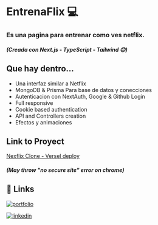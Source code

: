 # EntrenaFlix 💻
### Es una pagina para entrenar como ves netflix.

##### (Creada con Next.js - TypeScript - Tailwind 😊)

## Que hay dentro...

- Una interfaz similar a Netflix 
- MongoDB & Prisma Para base de datos y conecciones
- Autenticacion con NextAuth, Google & Github Login
- Full responsive
- Cookie based authentication
- API and Controllers creation
- Efectos y animaciones


## Link to Proyect
[Nexflix Clone - Versel deploy](https://netfclone-simple.vercel.app/auth)

##### (May throw "no secure site" error on chrome)

## 🔗 Links

[![portfolio](https://img.shields.io/badge/my_portfolio-000?style=for-the-badge&logo=ko-fi&logoColor=white)](https://cirobianchimani-cv.netlify.app/)

[![linkedin](https://img.shields.io/badge/linkedin-0A66C2?style=for-the-badge&logo=linkedin&logoColor=white)](https://www.linkedin.com/in/cirobianchimani/)


